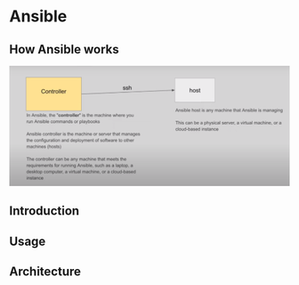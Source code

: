 # Ansible

## How Ansible works

![Ansible](./png/ansible1.png)

## Introduction

## Usage

## Architecture

